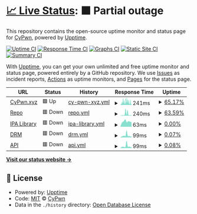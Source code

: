# [📈 Live Status](https://status.cypwn.xyz): <!--live status--> **🟧 Partial outage**

This repository contains the open-source uptime monitor and status page for [CyPwn](https://repo.cypwn.xyz), powered by [Upptime](https://github.com/upptime/upptime).

[![Uptime CI](https://github.com/cypwn/cypwn/workflows/Uptime%20CI/badge.svg)](https://github.com/cypwn/cypwn/actions?query=workflow%3A%22Uptime+CI%22)
[![Response Time CI](https://github.com/cypwn/cypwn/workflows/Response%20Time%20CI/badge.svg)](https://github.com/cypwn/cypwn/actions?query=workflow%3A%22Response+Time+CI%22)
[![Graphs CI](https://github.com/cypwn/cypwn/workflows/Graphs%20CI/badge.svg)](https://github.com/cypwn/cypwn/actions?query=workflow%3A%22Graphs+CI%22)
[![Static Site CI](https://github.com/cypwn/cypwn/workflows/Static%20Site%20CI/badge.svg)](https://github.com/cypwn/cypwn/actions?query=workflow%3A%22Static+Site+CI%22)
[![Summary CI](https://github.com/cypwn/cypwn/workflows/Summary%20CI/badge.svg)](https://github.com/cypwn/cypwn/actions?query=workflow%3A%22Summary+CI%22)

With [Upptime](https://upptime.js.org), you can get your own unlimited and free uptime monitor and status page, powered entirely by a GitHub repository. We use [Issues](https://github.com/cypwn/cypwn/issues) as incident reports, [Actions](https://github.com/cypwn/cypwn/actions) as uptime monitors, and [Pages](https://status.cypwn.xyz) for the status page.

<!--start: status pages-->
<!-- This summary is generated by Upptime (https://github.com/upptime/upptime) -->
<!-- Do not edit this manually, your changes will be overwritten -->
<!-- prettier-ignore -->
| URL | Status | History | Response Time | Uptime |
| --- | ------ | ------- | ------------- | ------ |
| <img alt="" src="https://icons.duckduckgo.com/ip3/cypwn.xyz.ico" height="13"> [CyPwn.xyz](https://cypwn.xyz) | 🟩 Up | [cy-pwn-xyz.yml](https://github.com/CyPwn/CyPwnStatus/commits/HEAD/history/cy-pwn-xyz.yml) | <details><summary><img alt="Response time graph" src="./graphs/cy-pwn-xyz/response-time-week.png" height="20"> 241ms</summary><br><a href="https://status.cypwn.xyz/history/cy-pwn-xyz"><img alt="Response time 84" src="https://img.shields.io/endpoint?url=https%3A%2F%2Fraw.githubusercontent.com%2FCyPwn%2FCyPwnStatus%2FHEAD%2Fapi%2Fcy-pwn-xyz%2Fresponse-time.json"></a><br><a href="https://status.cypwn.xyz/history/cy-pwn-xyz"><img alt="24-hour response time 275" src="https://img.shields.io/endpoint?url=https%3A%2F%2Fraw.githubusercontent.com%2FCyPwn%2FCyPwnStatus%2FHEAD%2Fapi%2Fcy-pwn-xyz%2Fresponse-time-day.json"></a><br><a href="https://status.cypwn.xyz/history/cy-pwn-xyz"><img alt="7-day response time 241" src="https://img.shields.io/endpoint?url=https%3A%2F%2Fraw.githubusercontent.com%2FCyPwn%2FCyPwnStatus%2FHEAD%2Fapi%2Fcy-pwn-xyz%2Fresponse-time-week.json"></a><br><a href="https://status.cypwn.xyz/history/cy-pwn-xyz"><img alt="30-day response time 161" src="https://img.shields.io/endpoint?url=https%3A%2F%2Fraw.githubusercontent.com%2FCyPwn%2FCyPwnStatus%2FHEAD%2Fapi%2Fcy-pwn-xyz%2Fresponse-time-month.json"></a><br><a href="https://status.cypwn.xyz/history/cy-pwn-xyz"><img alt="1-year response time 87" src="https://img.shields.io/endpoint?url=https%3A%2F%2Fraw.githubusercontent.com%2FCyPwn%2FCyPwnStatus%2FHEAD%2Fapi%2Fcy-pwn-xyz%2Fresponse-time-year.json"></a></details> | <details><summary><a href="https://status.cypwn.xyz/history/cy-pwn-xyz">65.17%</a></summary><a href="https://status.cypwn.xyz/history/cy-pwn-xyz"><img alt="All-time uptime 99.58%" src="https://img.shields.io/endpoint?url=https%3A%2F%2Fraw.githubusercontent.com%2FCyPwn%2FCyPwnStatus%2FHEAD%2Fapi%2Fcy-pwn-xyz%2Fuptime.json"></a><br><a href="https://status.cypwn.xyz/history/cy-pwn-xyz"><img alt="24-hour uptime 1.30%" src="https://img.shields.io/endpoint?url=https%3A%2F%2Fraw.githubusercontent.com%2FCyPwn%2FCyPwnStatus%2FHEAD%2Fapi%2Fcy-pwn-xyz%2Fuptime-day.json"></a><br><a href="https://status.cypwn.xyz/history/cy-pwn-xyz"><img alt="7-day uptime 65.17%" src="https://img.shields.io/endpoint?url=https%3A%2F%2Fraw.githubusercontent.com%2FCyPwn%2FCyPwnStatus%2FHEAD%2Fapi%2Fcy-pwn-xyz%2Fuptime-week.json"></a><br><a href="https://status.cypwn.xyz/history/cy-pwn-xyz"><img alt="30-day uptime 91.99%" src="https://img.shields.io/endpoint?url=https%3A%2F%2Fraw.githubusercontent.com%2FCyPwn%2FCyPwnStatus%2FHEAD%2Fapi%2Fcy-pwn-xyz%2Fuptime-month.json"></a><br><a href="https://status.cypwn.xyz/history/cy-pwn-xyz"><img alt="1-year uptime 99.33%" src="https://img.shields.io/endpoint?url=https%3A%2F%2Fraw.githubusercontent.com%2FCyPwn%2FCyPwnStatus%2FHEAD%2Fapi%2Fcy-pwn-xyz%2Fuptime-year.json"></a></details>
| <img alt="" src="https://icons.duckduckgo.com/ip3/repo.cypwn.xyz.ico" height="13"> [Repo](https://repo.cypwn.xyz) | 🟥 Down | [repo.yml](https://github.com/CyPwn/CyPwnStatus/commits/HEAD/history/repo.yml) | <details><summary><img alt="Response time graph" src="./graphs/repo/response-time-week.png" height="20"> 240ms</summary><br><a href="https://status.cypwn.xyz/history/repo"><img alt="Response time 77" src="https://img.shields.io/endpoint?url=https%3A%2F%2Fraw.githubusercontent.com%2FCyPwn%2FCyPwnStatus%2FHEAD%2Fapi%2Frepo%2Fresponse-time.json"></a><br><a href="https://status.cypwn.xyz/history/repo"><img alt="24-hour response time 58" src="https://img.shields.io/endpoint?url=https%3A%2F%2Fraw.githubusercontent.com%2FCyPwn%2FCyPwnStatus%2FHEAD%2Fapi%2Frepo%2Fresponse-time-day.json"></a><br><a href="https://status.cypwn.xyz/history/repo"><img alt="7-day response time 240" src="https://img.shields.io/endpoint?url=https%3A%2F%2Fraw.githubusercontent.com%2FCyPwn%2FCyPwnStatus%2FHEAD%2Fapi%2Frepo%2Fresponse-time-week.json"></a><br><a href="https://status.cypwn.xyz/history/repo"><img alt="30-day response time 127" src="https://img.shields.io/endpoint?url=https%3A%2F%2Fraw.githubusercontent.com%2FCyPwn%2FCyPwnStatus%2FHEAD%2Fapi%2Frepo%2Fresponse-time-month.json"></a><br><a href="https://status.cypwn.xyz/history/repo"><img alt="1-year response time 80" src="https://img.shields.io/endpoint?url=https%3A%2F%2Fraw.githubusercontent.com%2FCyPwn%2FCyPwnStatus%2FHEAD%2Fapi%2Frepo%2Fresponse-time-year.json"></a></details> | <details><summary><a href="https://status.cypwn.xyz/history/repo">63.59%</a></summary><a href="https://status.cypwn.xyz/history/repo"><img alt="All-time uptime 99.56%" src="https://img.shields.io/endpoint?url=https%3A%2F%2Fraw.githubusercontent.com%2FCyPwn%2FCyPwnStatus%2FHEAD%2Fapi%2Frepo%2Fuptime.json"></a><br><a href="https://status.cypwn.xyz/history/repo"><img alt="24-hour uptime 0.00%" src="https://img.shields.io/endpoint?url=https%3A%2F%2Fraw.githubusercontent.com%2FCyPwn%2FCyPwnStatus%2FHEAD%2Fapi%2Frepo%2Fuptime-day.json"></a><br><a href="https://status.cypwn.xyz/history/repo"><img alt="7-day uptime 63.59%" src="https://img.shields.io/endpoint?url=https%3A%2F%2Fraw.githubusercontent.com%2FCyPwn%2FCyPwnStatus%2FHEAD%2Fapi%2Frepo%2Fuptime-week.json"></a><br><a href="https://status.cypwn.xyz/history/repo"><img alt="30-day uptime 91.62%" src="https://img.shields.io/endpoint?url=https%3A%2F%2Fraw.githubusercontent.com%2FCyPwn%2FCyPwnStatus%2FHEAD%2Fapi%2Frepo%2Fuptime-month.json"></a><br><a href="https://status.cypwn.xyz/history/repo"><img alt="1-year uptime 99.30%" src="https://img.shields.io/endpoint?url=https%3A%2F%2Fraw.githubusercontent.com%2FCyPwn%2FCyPwnStatus%2FHEAD%2Fapi%2Frepo%2Fuptime-year.json"></a></details>
| <img alt="" src="https://icons.duckduckgo.com/ip3/ipa.cypwn.xyz.ico" height="13"> [IPA Library](https://ipa.cypwn.xyz) | 🟥 Down | [ipa-library.yml](https://github.com/CyPwn/CyPwnStatus/commits/HEAD/history/ipa-library.yml) | <details><summary><img alt="Response time graph" src="./graphs/ipa-library/response-time-week.png" height="20"> 63ms</summary><br><a href="https://status.cypwn.xyz/history/ipa-library"><img alt="Response time 77" src="https://img.shields.io/endpoint?url=https%3A%2F%2Fraw.githubusercontent.com%2FCyPwn%2FCyPwnStatus%2FHEAD%2Fapi%2Fipa-library%2Fresponse-time.json"></a><br><a href="https://status.cypwn.xyz/history/ipa-library"><img alt="24-hour response time 56" src="https://img.shields.io/endpoint?url=https%3A%2F%2Fraw.githubusercontent.com%2FCyPwn%2FCyPwnStatus%2FHEAD%2Fapi%2Fipa-library%2Fresponse-time-day.json"></a><br><a href="https://status.cypwn.xyz/history/ipa-library"><img alt="7-day response time 63" src="https://img.shields.io/endpoint?url=https%3A%2F%2Fraw.githubusercontent.com%2FCyPwn%2FCyPwnStatus%2FHEAD%2Fapi%2Fipa-library%2Fresponse-time-week.json"></a><br><a href="https://status.cypwn.xyz/history/ipa-library"><img alt="30-day response time 119" src="https://img.shields.io/endpoint?url=https%3A%2F%2Fraw.githubusercontent.com%2FCyPwn%2FCyPwnStatus%2FHEAD%2Fapi%2Fipa-library%2Fresponse-time-month.json"></a><br><a href="https://status.cypwn.xyz/history/ipa-library"><img alt="1-year response time 77" src="https://img.shields.io/endpoint?url=https%3A%2F%2Fraw.githubusercontent.com%2FCyPwn%2FCyPwnStatus%2FHEAD%2Fapi%2Fipa-library%2Fresponse-time-year.json"></a></details> | <details><summary><a href="https://status.cypwn.xyz/history/ipa-library">0.00%</a></summary><a href="https://status.cypwn.xyz/history/ipa-library"><img alt="All-time uptime 98.24%" src="https://img.shields.io/endpoint?url=https%3A%2F%2Fraw.githubusercontent.com%2FCyPwn%2FCyPwnStatus%2FHEAD%2Fapi%2Fipa-library%2Fuptime.json"></a><br><a href="https://status.cypwn.xyz/history/ipa-library"><img alt="24-hour uptime 0.00%" src="https://img.shields.io/endpoint?url=https%3A%2F%2Fraw.githubusercontent.com%2FCyPwn%2FCyPwnStatus%2FHEAD%2Fapi%2Fipa-library%2Fuptime-day.json"></a><br><a href="https://status.cypwn.xyz/history/ipa-library"><img alt="7-day uptime 0.00%" src="https://img.shields.io/endpoint?url=https%3A%2F%2Fraw.githubusercontent.com%2FCyPwn%2FCyPwnStatus%2FHEAD%2Fapi%2Fipa-library%2Fuptime-week.json"></a><br><a href="https://status.cypwn.xyz/history/ipa-library"><img alt="30-day uptime 64.81%" src="https://img.shields.io/endpoint?url=https%3A%2F%2Fraw.githubusercontent.com%2FCyPwn%2FCyPwnStatus%2FHEAD%2Fapi%2Fipa-library%2Fuptime-month.json"></a><br><a href="https://status.cypwn.xyz/history/ipa-library"><img alt="1-year uptime 97.07%" src="https://img.shields.io/endpoint?url=https%3A%2F%2Fraw.githubusercontent.com%2FCyPwn%2FCyPwnStatus%2FHEAD%2Fapi%2Fipa-library%2Fuptime-year.json"></a></details>
| <img alt="" src="https://icons.duckduckgo.com/ip3/drm.cypwn.xyz.ico" height="13"> [DRM](https://drm.cypwn.xyz) | 🟥 Down | [drm.yml](https://github.com/CyPwn/CyPwnStatus/commits/HEAD/history/drm.yml) | <details><summary><img alt="Response time graph" src="./graphs/drm/response-time-week.png" height="20"> 99ms</summary><br><a href="https://status.cypwn.xyz/history/drm"><img alt="Response time 78" src="https://img.shields.io/endpoint?url=https%3A%2F%2Fraw.githubusercontent.com%2FCyPwn%2FCyPwnStatus%2FHEAD%2Fapi%2Fdrm%2Fresponse-time.json"></a><br><a href="https://status.cypwn.xyz/history/drm"><img alt="24-hour response time 58" src="https://img.shields.io/endpoint?url=https%3A%2F%2Fraw.githubusercontent.com%2FCyPwn%2FCyPwnStatus%2FHEAD%2Fapi%2Fdrm%2Fresponse-time-day.json"></a><br><a href="https://status.cypwn.xyz/history/drm"><img alt="7-day response time 99" src="https://img.shields.io/endpoint?url=https%3A%2F%2Fraw.githubusercontent.com%2FCyPwn%2FCyPwnStatus%2FHEAD%2Fapi%2Fdrm%2Fresponse-time-week.json"></a><br><a href="https://status.cypwn.xyz/history/drm"><img alt="30-day response time 90" src="https://img.shields.io/endpoint?url=https%3A%2F%2Fraw.githubusercontent.com%2FCyPwn%2FCyPwnStatus%2FHEAD%2Fapi%2Fdrm%2Fresponse-time-month.json"></a><br><a href="https://status.cypwn.xyz/history/drm"><img alt="1-year response time 83" src="https://img.shields.io/endpoint?url=https%3A%2F%2Fraw.githubusercontent.com%2FCyPwn%2FCyPwnStatus%2FHEAD%2Fapi%2Fdrm%2Fresponse-time-year.json"></a></details> | <details><summary><a href="https://status.cypwn.xyz/history/drm">0.07%</a></summary><a href="https://status.cypwn.xyz/history/drm"><img alt="All-time uptime 98.26%" src="https://img.shields.io/endpoint?url=https%3A%2F%2Fraw.githubusercontent.com%2FCyPwn%2FCyPwnStatus%2FHEAD%2Fapi%2Fdrm%2Fuptime.json"></a><br><a href="https://status.cypwn.xyz/history/drm"><img alt="24-hour uptime 0.00%" src="https://img.shields.io/endpoint?url=https%3A%2F%2Fraw.githubusercontent.com%2FCyPwn%2FCyPwnStatus%2FHEAD%2Fapi%2Fdrm%2Fuptime-day.json"></a><br><a href="https://status.cypwn.xyz/history/drm"><img alt="7-day uptime 0.07%" src="https://img.shields.io/endpoint?url=https%3A%2F%2Fraw.githubusercontent.com%2FCyPwn%2FCyPwnStatus%2FHEAD%2Fapi%2Fdrm%2Fuptime-week.json"></a><br><a href="https://status.cypwn.xyz/history/drm"><img alt="30-day uptime 65.26%" src="https://img.shields.io/endpoint?url=https%3A%2F%2Fraw.githubusercontent.com%2FCyPwn%2FCyPwnStatus%2FHEAD%2Fapi%2Fdrm%2Fuptime-month.json"></a><br><a href="https://status.cypwn.xyz/history/drm"><img alt="1-year uptime 97.10%" src="https://img.shields.io/endpoint?url=https%3A%2F%2Fraw.githubusercontent.com%2FCyPwn%2FCyPwnStatus%2FHEAD%2Fapi%2Fdrm%2Fuptime-year.json"></a></details>
| <img alt="" src="https://icons.duckduckgo.com/ip3/api.cypwn.xyz.ico" height="13"> [API](https://api.cypwn.xyz) | 🟥 Down | [api.yml](https://github.com/CyPwn/CyPwnStatus/commits/HEAD/history/api.yml) | <details><summary><img alt="Response time graph" src="./graphs/api/response-time-week.png" height="20"> 99ms</summary><br><a href="https://status.cypwn.xyz/history/api"><img alt="Response time 69" src="https://img.shields.io/endpoint?url=https%3A%2F%2Fraw.githubusercontent.com%2FCyPwn%2FCyPwnStatus%2FHEAD%2Fapi%2Fapi%2Fresponse-time.json"></a><br><a href="https://status.cypwn.xyz/history/api"><img alt="24-hour response time 47" src="https://img.shields.io/endpoint?url=https%3A%2F%2Fraw.githubusercontent.com%2FCyPwn%2FCyPwnStatus%2FHEAD%2Fapi%2Fapi%2Fresponse-time-day.json"></a><br><a href="https://status.cypwn.xyz/history/api"><img alt="7-day response time 99" src="https://img.shields.io/endpoint?url=https%3A%2F%2Fraw.githubusercontent.com%2FCyPwn%2FCyPwnStatus%2FHEAD%2Fapi%2Fapi%2Fresponse-time-week.json"></a><br><a href="https://status.cypwn.xyz/history/api"><img alt="30-day response time 104" src="https://img.shields.io/endpoint?url=https%3A%2F%2Fraw.githubusercontent.com%2FCyPwn%2FCyPwnStatus%2FHEAD%2Fapi%2Fapi%2Fresponse-time-month.json"></a><br><a href="https://status.cypwn.xyz/history/api"><img alt="1-year response time 72" src="https://img.shields.io/endpoint?url=https%3A%2F%2Fraw.githubusercontent.com%2FCyPwn%2FCyPwnStatus%2FHEAD%2Fapi%2Fapi%2Fresponse-time-year.json"></a></details> | <details><summary><a href="https://status.cypwn.xyz/history/api">0.08%</a></summary><a href="https://status.cypwn.xyz/history/api"><img alt="All-time uptime 98.26%" src="https://img.shields.io/endpoint?url=https%3A%2F%2Fraw.githubusercontent.com%2FCyPwn%2FCyPwnStatus%2FHEAD%2Fapi%2Fapi%2Fuptime.json"></a><br><a href="https://status.cypwn.xyz/history/api"><img alt="24-hour uptime 0.00%" src="https://img.shields.io/endpoint?url=https%3A%2F%2Fraw.githubusercontent.com%2FCyPwn%2FCyPwnStatus%2FHEAD%2Fapi%2Fapi%2Fuptime-day.json"></a><br><a href="https://status.cypwn.xyz/history/api"><img alt="7-day uptime 0.08%" src="https://img.shields.io/endpoint?url=https%3A%2F%2Fraw.githubusercontent.com%2FCyPwn%2FCyPwnStatus%2FHEAD%2Fapi%2Fapi%2Fuptime-week.json"></a><br><a href="https://status.cypwn.xyz/history/api"><img alt="30-day uptime 65.28%" src="https://img.shields.io/endpoint?url=https%3A%2F%2Fraw.githubusercontent.com%2FCyPwn%2FCyPwnStatus%2FHEAD%2Fapi%2Fapi%2Fuptime-month.json"></a><br><a href="https://status.cypwn.xyz/history/api"><img alt="1-year uptime 97.11%" src="https://img.shields.io/endpoint?url=https%3A%2F%2Fraw.githubusercontent.com%2FCyPwn%2FCyPwnStatus%2FHEAD%2Fapi%2Fapi%2Fuptime-year.json"></a></details>

<!--end: status pages-->

[**Visit our status website →**](https://status.cypwn.xyz)

## 📄 License

- Powered by: [Upptime](https://github.com/upptime/upptime)
- Code: [MIT](./LICENSE) © [CyPwn](https://repo.cypwn.xyz)
- Data in the `./history` directory: [Open Database License](https://opendatacommons.org/licenses/odbl/1-0/)
